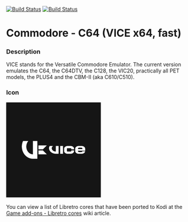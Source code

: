 [![Build Status](https://travis-ci.org/kodi-game/game.libretro.vice.svg?branch=master)](https://travis-ci.org/kodi-game/game.libretro.vice)
[![Build Status](https://ci.appveyor.com/api/projects/status/github/kodi-game/game.libretro.vice?svg=true)](https://ci.appveyor.com/project/kodi-game/game-libretro-vice)

# Commodore - C64 (VICE x64, fast)

### Description
VICE stands for the Versatile Commodore Emulator. The current version emulates the C64, the C64DTV, the C128, the VIC20, practically all PET models, the PLUS4 and the CBM-II (aka C610/C510).

### Icon

![Icon](game.libretro.vice/resources/icon.png)

You can view a list of Libretro cores that have been ported to Kodi at the [Game add-ons - Libretro cores](https://kodi.wiki/view/Game_add-ons#Libretro_cores) wiki article.
